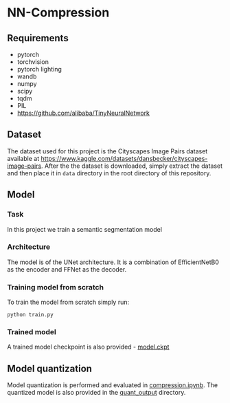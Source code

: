 # NN-Compression

## Requirements
- pytorch
- torchvision
- pytorch lighting
- wandb
- numpy
- scipy
- tqdm
- PIL
- https://github.com/alibaba/TinyNeuralNetwork

## Dataset
The dataset used for this project is the Cityscapes Image Pairs dataset available at https://www.kaggle.com/datasets/dansbecker/cityscapes-image-pairs. After the the dataset is downloaded, simply extract the dataset and then place it in `data` directory in the root directory of this repository.

## Model
### Task 
In this project we train a semantic segmentation model
### Architecture
The model is of the UNet architecture. It is a combination of EfficientNetB0 as the encoder and FFNet as the decoder.
### Training model from scratch
To train the model from scratch simply run:
```
python train.py
``` 
### Trained model
A trained model checkpoint is also provided - [model.ckpt](model.ckpt)

## Model quantization
Model quantization is performed and evaluated in [compression.ipynb](compression.ipynb). The quantized model is also provided in the [quant_output](quant_output) directory.